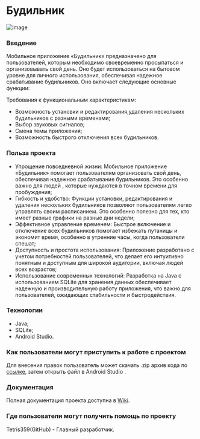 # Будильник

![image](https://github.com/user-attachments/assets/5a1c423f-8aa1-4483-9a40-d905611969e8)

### Введение

Мобильное приложение «Будильник» предназначено для пользователей, которым необходимо своевременно просыпаться и организовывать свой день. Оно будет использоваться на бытовом уровне для личного использования, обеспечивая надежное срабатывание будильников. Оно включает следующие основные функции:

 Требования к функциональным характеристикам:
- Возможность установки и редактирования,удаления нескольких будильников с разными временами;
- Выбор звуковых сигналов;
- Смена темы приложения;
- Возможность быстрого  отключения всех будильников.

### Польза проекта

- Упрощение повседневной жизни: Мобильное приложение «Будильник» помогает пользователям организовать свой день, обеспечивая надежное срабатывание будильников. Это особенно важно для людей , которые нуждаются в точном времени для пробуждения;
- Гибкость и удобство: Функции установки, редактирования и удаления нескольких будильников позволяют пользователям легко управлять своим расписанием. Это особенно полезно для тех, кто имеет разные графики на разные дни недели;
- Эффективное управление временем: Быстрое включение и отключение всех будильников помогает избежать путаницы и экономит время, особенно в утренние часы, когда пользователи спешат;
- Доступность и простота использования: Приложение разработано с учетом потребностей пользователей, что делает его интуитивно понятным и доступным для широкой аудитории, включая людей всех возрастов;
- Использование современных технологий: Разработка на Java с использованием SQLite для хранения данных обеспечивает надежную и производительную работу приложения, что важно для пользователей, ожидающих стабильности и быстродействия.

### Технологии
- Java;
- SQLite;
- Android Studio.
  
### Как пользователи могут приступить к работе с проектом
Для внесения правок пользователь может скачать .zip архив кода по [ссылке](https://disk.yandex.ru/client/disk/AlarmClock), затем открыть файл в Android Studio .

### Документация
Полная документация проекта доступна в [Wiki](https://github.com/Tetris359/Budilnik/wiki).

### Где пользователи могут получить помощь по проекту
Tetris359(GitHub) - Главный разработчик.
